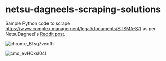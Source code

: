 # netsu-dagneels-scraping-solutions
Sample Python code to scrape https://www.complex.management/legal/documents/STSMA-S:1 as per NetsuDagneel's [Reddit post](https://www.reddit.com/r/webscraping/comments/17yzmg9/alternative_to_this_site_or_tips_on_scraping/). 

![chrome_BTsq7veofh](https://github.com/harmindersinghnijjar/netsu-dagneels-scraping-solutions/assets/110620707/582e1ea7-c6e6-4184-9a70-46cccc6c248b)

![cmd_evHCxsI04I](https://github.com/harmindersinghnijjar/netsu-dagneels-scraping-solutions/assets/110620707/40b24ab9-8a3f-438c-b51d-9045aafa54fd)
